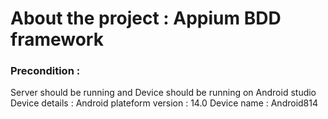 # About the project : Appium BDD framework
### Precondition :
Server should be running and 
Device should be running on Android studio
Device details :
Android plateform version : 14.0
Device name : Android814
